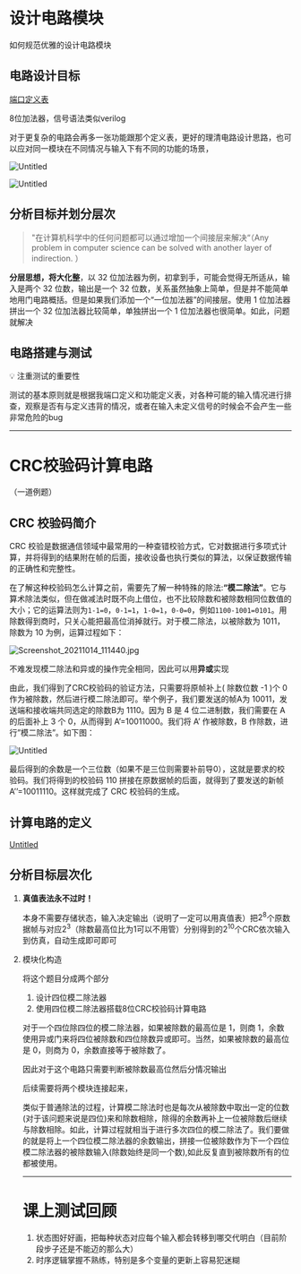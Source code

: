 # 设计电路模块

如何规范优雅的设计电路模块

## 电路设计目标

[端口定义表](https://www.notion.so/b9725a83585443b8970edab7e7ddd58b)

8位加法器，信号语法类似verilog

对于更复杂的电路会再多一张功能跟那个定义表，更好的理清电路设计思路，也可以应对同一模块在不同情况与输入下有不同的功能的场景，

![Untitled](https://s3-us-west-2.amazonaws.com/secure.notion-static.com/f52f4d8e-f013-469f-8565-c945817064fc/Untitled.png)

![Untitled](https://s3-us-west-2.amazonaws.com/secure.notion-static.com/f52f4d8e-f013-469f-8565-c945817064fc/Untitled.png)

## 分析目标并划分层次

> "在计算机科学中的任何问题都可以通过增加一个间接层来解决“（Any problem in computer science can be solved with another layer of indirection. ）
> 

**分层思想，将大化整**，以 32 位加法器为例，初拿到手，可能会觉得无所适从，输入是两个 32 位数，输出是一个 32 位数，关系虽然抽象上简单，但是并不能简单地用门电路概括。但是如果我们添加一个“一位加法器”的间接层。使用 1 位加法器拼出一个 32 位加法器比较简单，单独拼出一个 1 位加法器也很简单。如此，问题就解决

## 电路搭建与测试

<aside>
💡 注重测试的重要性

</aside>

测试的基本原则就是根据我端口定义和功能定义表，对各种可能的输入情况进行排查，观察是否有与定义违背的情况，或者在输入未定义信号的时候会不会产生一些非常危险的bug

---

# CRC校验码计算电路

（一道例题）

## CRC 校验码简介

CRC 校验是数据通信领域中最常用的一种查错校验方式，它对数据进行多项式计算，并将得到的结果附在帧的后面，接收设备也执行类似的算法，以保证数据传输的正确性和完整性。

在了解这种校验码怎么计算之前，需要先了解一种特殊的除法:**“模二除法”**。它与算术除法类似，但在做减法时既不向上借位，也不比较除数和被除数相同位数值的大小；它的运算法则为`1-1=0`，`0-1=1`，`1-0=1`，`0-0=0`，例如`1100-1001=0101`。用除数得到商时，只关心能把最高位消掉就行。对于模二除法，以被除数为 1011，除数为 10 为例，运算过程如下：

![Screenshot_20211014_111440.jpg](https://s3-us-west-2.amazonaws.com/secure.notion-static.com/1eb4e89a-b376-4163-bcbb-952aa7e4bcd5/Screenshot_20211014_111440.jpg)

不难发现模二除法和异或的操作完全相同，因此可以用**异或**实现

由此，我们得到了CRC校验码的验证方法，只需要将原帧补上( 除数位数 -1 )个 0 作为被除数，然后进行模二除法即可。举个例子，我们要发送的帧A为 10011，发送端和接收端共同选定的除数B为 1110。因为 B 是 4 位二进制数，我们需要在 A 的后面补上 3 个 0，从而得到 A’=10011000。我们将 A’ 作被除数，B 作除数，进行”模二除法”。如下图：

![Untitled](https://s3-us-west-2.amazonaws.com/secure.notion-static.com/1b6ae0de-c6d6-494a-b5f9-ab04ca18ea57/Untitled.png)

最后得到的余数是一个三位数（如果不是三位则需要补前导0），这就是要求的校验码。我们将得到的校验码 110 拼接在原数据帧的后面，就得到了要发送的新帧 A’’=10011110。这样就完成了 CRC 校验码的生成。

## 计算电路的定义

[Untitled](https://www.notion.so/9d37e0106c3a45c3bf7745f239f3fe04)

## 分析目标层次化

1. **真值表法永不过时！**
    
    本身不需要存储状态，输入决定输出（说明了一定可以用真值表）把$2^8$个原数据帧与对应$2^3$（除数最高位比为1可以不用管）分别得到的$2^{10}$个CRC依次输入到仿真，自动生成即可即可
    
2. 模块化构造
    
    将这个题目分成两个部分
    
    1. 设计四位模二除法器
    2. 使用四位模二除法器搭载8位CRC校验码计算电路
    
    对于一个四位除四位的模二除法器，如果被除数的最高位是 1，则商 1，余数使用异或门来将四位被除数和四位除数异或即可。当然，如果被除数的最高位是 0，则商为 0，余数直接等于被除数了。
    
    因此对于这个电路只需要判断被除数最高位然后分情况输出
    
    后续需要将两个模块连接起来，
    
    类似于普通除法的过程，计算模二除法时也是每次从被除数中取出一定的位数(对于该问题来说是四位)来和除数相除，除得的余数再补上一位被除数后继续与除数相除。如此，计算过程就相当于进行多次四位的模二除法了。我们要做的就是将上一个四位模二除法器的余数输出，拼接一位被除数作为下一个四位模二除法器的被除数输入(除数始终是同一个数),如此反复直到被除数所有的位都被使用。
    
    ---
    
    # 课上测试回顾
    
    1. 状态图好好画，把每种状态对应每个输入都会转移到哪交代明白（目前阶段步子还是不能迈的那么大）
    2. 时序逻辑掌握不熟练，特别是多个变量的更新上容易犯迷糊

